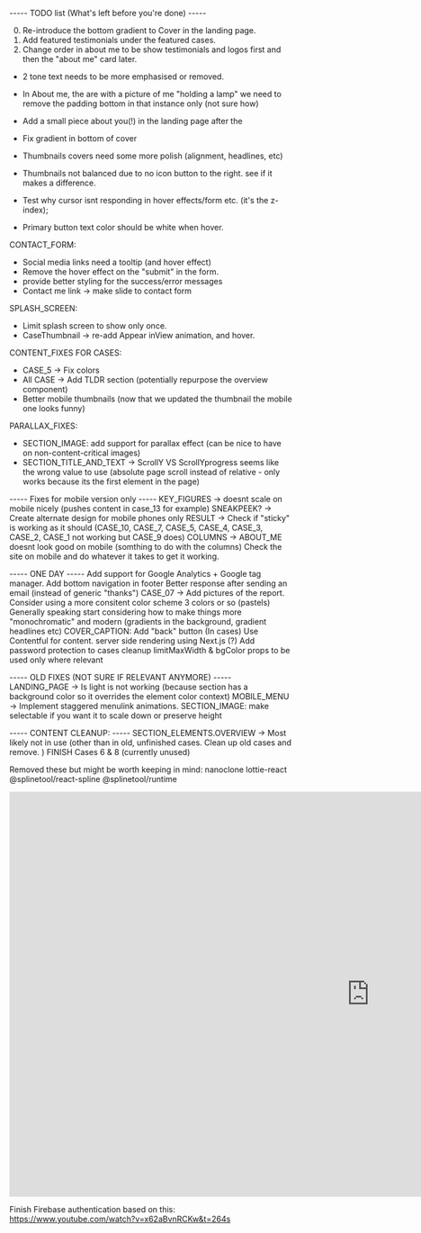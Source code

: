 ----- TODO list (What's left before you're done) -----

0. Re-introduce the bottom gradient to Cover in the landing page.
1. Add featured testimonials under the featured cases.
2. Change order in about me to be show testimonials and logos first and then the "about me" card later.

- 2 tone text needs to be more emphasised or removed.
- In About me, the are with a picture of me "holding a lamp" we need to remove the padding bottom in that instance only (not sure how)

- Add a small piece about you(!) in the landing page after the
- Fix gradient in bottom of cover
- Thumbnails covers need some more polish (alignment, headlines, etc)
- Thumbnails not balanced due to no icon button to the right. see if it makes a difference.
- Test why cursor isnt responding in hover effects/form etc. (it's the z-index);
- Primary button text color should be white when hover.

CONTACT_FORM:

- Social media links need a tooltip (and hover effect)
- Remove the hover effect on the "submit" in the form.
- provide better styling for the success/error messages
- Contact me link -> make slide to contact form

SPLASH_SCREEN:

- Limit splash screen to show only once.
- CaseThumbnail -> re-add Appear inView animation, and hover.

CONTENT_FIXES FOR CASES:

- CASE_5 -> Fix colors
- All CASE -> Add TLDR section (potentially repurpose the overview component)
- Better mobile thumbnails (now that we updated the thumbnail the mobile one looks funny)

PARALLAX_FIXES:

- SECTION_IMAGE: add support for parallax effect (can be nice to have on non-content-critical images)
- SECTION_TITLE_AND_TEXT -> ScrollY VS ScrollYprogress seems like the wrong value to use (absolute page scroll instead of relative - only works because its the first element in the page)

----- Fixes for mobile version only -----
KEY_FIGURES -> doesnt scale on mobile nicely (pushes content in case_13 for example)
SNEAKPEEK? -> Create alternate design for mobile phones only
RESULT -> Check if "sticky" is working as it should (CASE_10, CASE_7, CASE_5, CASE_4, CASE_3, CASE_2, CASE_1 not working but CASE_9 does)
COLUMNS -> ABOUT_ME doesnt look good on mobile (somthing to do with the columns)
Check the site on mobile and do whatever it takes to get it working.

----- ONE DAY -----
Add support for Google Analytics + Google tag manager.
Add bottom navigation in footer
Better response after sending an email (instead of generic "thanks")
CASE_07 -> Add pictures of the report.
Consider using a more consitent color scheme 3 colors or so (pastels)
Generally speaking start considering how to make things more "monochromatic" and modern (gradients in the background, gradient headlines etc)
COVER_CAPTION: Add "back" button (In cases)
Use Contentful for content.
server side rendering using Next.js (?)
Add password protection to cases
cleanup limitMaxWidth & bgColor props to be used only where relevant

----- OLD FIXES (NOT SURE IF RELEVANT ANYMORE) -----
LANDING_PAGE -> Is light is not working (because section has a background color so it overrides the element color context)
MOBILE_MENU -> Implement staggered menulink animations.
SECTION_IMAGE: make selectable if you want it to scale down or preserve height

----- CONTENT CLEANUP: -----
SECTION_ELEMENTS.OVERVIEW -> Most likely not in use (other than in old, unfinished cases. Clean up old cases and remove. )
FINISH Cases 6 & 8 (currently unused)

Removed these but might be worth keeping in mind:
nanoclone
lottie-react
@splinetool/react-spline
@splinetool/runtime

<iframe width="1280" height="720" src="https://www.youtube.com/embed/UFk14H74w6E" title="WEBINAR: Samuel Bergstrom - Sentiment for better design decisions" frameborder="0" allow="accelerometer; autoplay; clipboard-write; encrypted-media; gyroscope; picture-in-picture; web-share" allowfullscreen></iframe>

Finish Firebase authentication based on this:
https://www.youtube.com/watch?v=x62aBvnRCKw&t=264s
